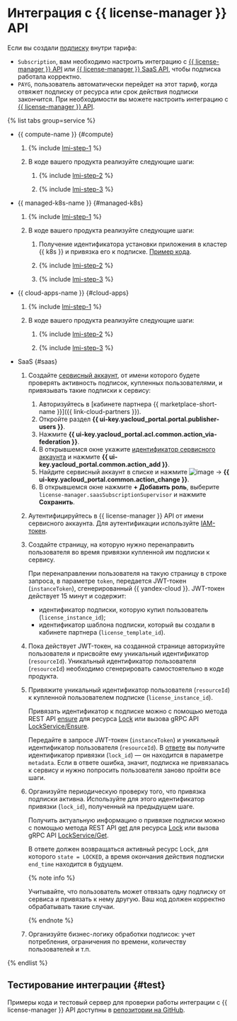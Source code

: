 # Интеграция с {{ license-manager }} API

Если вы создали [подписку](../concepts/subscription.md) внутри тарифа:
* `Subscription`, вам необходимо настроить интеграцию с [{{ license-manager }} API](../license-manager/api-ref/quickstart.md) или [{{ license-manager }} SaaS API](../license-manager/saas/api-ref/quickstart.md), чтобы подписка работала корректно.
* `PAYG`, пользователь автоматически перейдет на этот тариф, когда отвяжет подписку от ресурса или срок действия подписки закончится. При необходимости вы можете настроить интеграцию с [{{ license-manager }} API](../license-manager/api-ref/quickstart.md).

{% list tabs group=service %}

- {{ compute-name }} {#compute}

    1. {% include [lmi-step-1](../../_includes/marketplace/lmi-step-1.md) %}

    1. В коде вашего продукта реализуйте следующие шаги:

        1. {% include [lmi-step-2](../../_includes/marketplace/lmi-step-2.md) %}

        1. {% include [lmi-step-3](../../_includes/marketplace/lmi-step-3.md) %}

- {{ managed-k8s-name }} {#managed-k8s}

    1. {% include [lmi-step-1](../../_includes/marketplace/lmi-step-1.md) %}

    1. В коде вашего продукта реализуйте следующие шаги:

        1. Получение идентификатора установки приложения в кластер {{ k8s }} и привязка его к подписке. [Пример кода](https://github.com/yandex-cloud-examples/yc-marketplace-k8s-check-licenses/tree/main).

        1. {% include [lmi-step-2](../../_includes/marketplace/lmi-step-2.md) %}

        1. {% include [lmi-step-3](../../_includes/marketplace/lmi-step-3.md) %}

- {{ cloud-apps-name }} {#cloud-apps}

    1. {% include [lmi-step-1](../../_includes/marketplace/lmi-step-1.md) %}

    1. В коде вашего продукта реализуйте следующие шаги:

        1. {% include [lmi-step-2](../../_includes/marketplace/lmi-step-2.md) %}

        1. {% include [lmi-step-3](../../_includes/marketplace/lmi-step-3.md) %}

- SaaS {#saas}
    
    1. Создайте [сервисный аккаунт](../../iam/operations/sa/create.md), от имени которого будете проверять активность подписок, купленных пользователями, и привязывать такие подписки к сервису:
        1. Авторизуйтесь в [кабинете партнера {{ marketplace-short-name }}]({{ link-cloud-partners }}).
        1. Откройте раздел **{{ ui-key.yacloud_portal.portal.publisher-users }}**.
        1. Нажмите **{{ ui-key.yacloud_portal.acl.common.action_via-federation }}**.
        1. В открывшемся окне укажите [идентификатор сервисного аккаунта](../../iam/operations/sa/get-id.md) и нажмите **{{ ui-key.yacloud_portal.common.action_add }}**.
        1. Найдите сервисный аккаунт в списке и нажмите ![image](../../_assets/marketplace/three_dots.png) → **{{ ui-key.yacloud_portal.common.action_change }}**.
        1. В открывшемся окне нажмите **+ Добавить роль**, выберите `license-manager.saasSubscriptionSupervisor` и нажмите **Сохранить**.
    
    1. Аутентифицируйтесь в {{ license-manager }} API от имени сервисного аккаунта. Для аутентификации используйте [IAM-токен](../../iam/concepts/authorization/iam-token.md).

    1. Создайте страницу, на которую нужно перенаправить пользователя во время привязки купленной им подписки к сервису.

        При перенаправлении пользователя на такую страницу в строке запроса, в параметре `token`, передается JWT-токен (`instanceToken`), сгенерированный {{ yandex-cloud }}. JWT-токен действует 15 минут и содержит:
        * идентификатор подписки, которую купил пользователь (`license_instance_id`);
        * идентификатор шаблона подписки, который вы создали в кабинете партнера (`license_template_id`).

    1. Пока действует JWT-токен, на созданной странице авторизуйте пользователя и присвойте ему уникальный идентификатор (`resourceId`). Уникальный идентификатор пользователя (`resourceId`) необходимо сгенерировать самостоятельно в коде продукта.

    1. Привяжите уникальный идентификатор пользователя (`resourceId`) к купленной пользователем подписке (`license_instance_id`).

        Привязать идентификатор к подписке можно с помощью метода REST API [ensure](../license-manager/saas/api-ref/Lock/ensure.md) для ресурса [Lock](../license-manager/saas/api-ref/Lock/index.md) или вызова gRPC API [LockService/Ensure](../license-manager/saas/api-ref/grpc/Lock/ensure.md).

        Передайте в запросе JWT-токен (`instanceToken`) и уникальный идентификатор пользователя (`resourceId`). В [ответе](../license-manager/saas/api-ref/Lock/ensure.md#yandex.cloud.operation.Operation) вы получите идентификатор привязки (`lock_id`) — он находится в параметре `metadata`. Если в ответе ошибка, значит, подписка не привязалась к сервису и нужно попросить пользователя заново пройти все шаги.

    1. Организуйте периодическую проверку того, что привязка подписки активна. Используйте для этого идентификатор привязки (`lock_id`), полученный на предыдущем шаге.

       Получить актуальную информацию о привязке подписки можно с помощью метода REST API [get](../license-manager/saas/api-ref/Lock/get.md) для ресурса [Lock](../license-manager/saas/api-ref/Lock/index.md) или вызова gRPC API [LockService/Get](../license-manager/saas/api-ref/grpc/Lock/get.md).

       В ответе должен возвращаться активный ресурс Lock, для которого `state = LOCKED`, а время окончания действия подписки `end_time` находится в будущем.

       {% note info %}

       Учитывайте, что пользователь может отвязать одну подписку от сервиса и привязать к нему другую. Ваш код должен корректно обрабатывать такие случаи.

       {% endnote %}

    1. Организуйте бизнес-логику обработки подписок: учет потребления, ограничения по времени, количеству пользователей и т.п.

{% endlist %}

## Тестирование интеграции {#test}

Примеры кода и тестовый сервер для проверки работы интеграции с {{ license-manager }} API доступны в [репозитории на GitHub](https://github.com/yandex-cloud-examples/yc-marketplace-api-usage-examples/blob/main/licensemanager/README.md).
